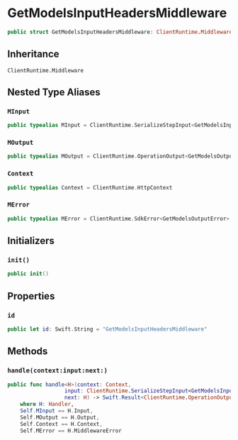 # GetModelsInputHeadersMiddleware

``` swift
public struct GetModelsInputHeadersMiddleware: ClientRuntime.Middleware 
```

## Inheritance

`ClientRuntime.Middleware`

## Nested Type Aliases

### `MInput`

``` swift
public typealias MInput = ClientRuntime.SerializeStepInput<GetModelsInput>
```

### `MOutput`

``` swift
public typealias MOutput = ClientRuntime.OperationOutput<GetModelsOutputResponse>
```

### `Context`

``` swift
public typealias Context = ClientRuntime.HttpContext
```

### `MError`

``` swift
public typealias MError = ClientRuntime.SdkError<GetModelsOutputError>
```

## Initializers

### `init()`

``` swift
public init() 
```

## Properties

### `id`

``` swift
public let id: Swift.String = "GetModelsInputHeadersMiddleware"
```

## Methods

### `handle(context:input:next:)`

``` swift
public func handle<H>(context: Context,
                  input: ClientRuntime.SerializeStepInput<GetModelsInput>,
                  next: H) -> Swift.Result<ClientRuntime.OperationOutput<GetModelsOutputResponse>, MError>
    where H: Handler,
    Self.MInput == H.Input,
    Self.MOutput == H.Output,
    Self.Context == H.Context,
    Self.MError == H.MiddlewareError
```
